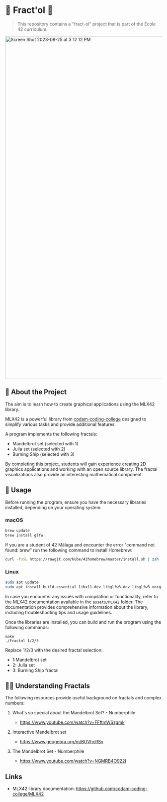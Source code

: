 
# 👾 Fract'ol 👾 

> This repository contains a "fract-ol" project that is part of the École 42 curriculum.

<img width="1101" alt="Screen Shot 2023-08-25 at 3 12 12 PM" src="https://github.com/Dvaid0805/42_fractol/assets/81176650/ee129708-1d0f-450d-8388-75e682391b43">

## 🔞 About the Project

The aim is to learn how to create graphical applications using the MLX42 library.

MLX42 is a powerful library from [codam-coding-college](https://github.com/codam-coding-college/MLX42) designed to simplify various tasks and provide additional features.

A program implements the following fractals:

- Mandelbrot set (selected with 1) 
- Julia set (selected with 2)
- Burning Ship (selected with 3)

By completing this project, students will gain experience creating 2D graphics applications and working with an open source library. The fractal visualizations also provide an interesting mathematical component.

## 🤙 Usage

Before running the program, ensure you have the necessary libraries installed, depending on your operating system.

### macOS

```bash
brew update
brew install glfw
```

If you are a student of 42 Málaga and encounter the error "command not found: brew" run the following command to install Homebrew:
```bash
curl -fsSL https://rawgit.com/kube/42homebrew/master/install.sh | zsh
```

### Linux

```bash
sudo apt update
sudo apt install build-essential libx11-dev libglfw3-dev libglfw3 xorg-dev
```

In case you encounter any issues with compilation or functionality, refer to the MLX42 documentation available in the `assets/MLX42` folder. The documentation provides comprehensive information about the library, including troubleshooting tips and usage guidelines.

Once the libraries are installed, you can build and run the program using the following commands:

```
make
./fractol 1/2/3
```
Replace 1/2/3 with the desired fractal selection:
   * 1:Mandelbrot set
   * 2: Julia set
   * 3: Burning Ship fractal

## 🤦‍♂️ Understanding Fractals

The following resources provide useful background on fractals and complex numbers:

1. What's so special about the Mandelbrot Set? - Numberphile

   - https://www.youtube.com/watch?v=FFftmWSzgmk

1. Interactive Mandelbrot set

   - https://www.geogebra.org/m/BUVhcRSv
   
1. The Mandelbrot Set - Numberphile

   - https://www.youtube.com/watch?v=NGMRB4O922I
   
## Links

- MLX42 library documentation: https://github.com/codam-coding-college/MLX42
